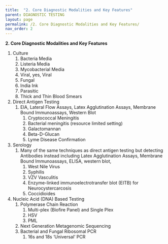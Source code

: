 ```yaml
---
title:  "2. Core Diagnostic Modalities and Key Features"
parent: DIAGNOSTIC TESTING
layout: page
permalink: /2. Core Diagnostic Modalities and Key Features/
nav_order: 2
---
```


**2. Core Diagnostic Modalities and Key Features**

1. Culture  
   1. Bacteria Media  
   2. Listeria Media  
   3. Mycobacterial Media  
   4. Viral, yes, Viral  
   5. Fungal  
   6. India Ink  
   7. Parasitic  
   8. Thick and Thin Blood Smears  
2. Direct Antigen Testing  
   1. EIA, Lateral Flow Assays, Latex Agglutination Assays, Membrane Bound Immunoassays, Western Blot  
      1. Cryptococcal Meningitis  
      2. Bacterial meningitis (resource limited setting)  
      3. Galactomannan  
      4. Beta-D-Glucan  
      5. Lyme Disease Confirmation  
3. Serology  
   1. Many of the same techniques as direct antigen testing but detecting Antibodies instead including Latex Agglutination Assays, Membrane Bound Immunoassays, ELISA, western blot,  
      1. West Nile Virus  
      2. Syphilis  
      3. VZV Vasculitis  
      4. Enzyme-linked immunoelectrotransfer blot (EITB) for Neurocystercarcosis  
      5. Coccidioides  
4. Nucleic Acid (DNA) Based Testing  
   1. Polymerase Chain Reaction  
      1. Multi-plex (Biofire Panel) and Single Plex  
      2. HSV  
      3. PML  
   2. Next Generation Metagenomic Sequencing  
   3. Bacterial and Fungal Ribosomal PCR  
      1. 16s and 18s ‘Universal’ PCR

